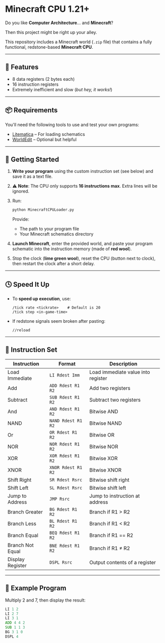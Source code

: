 #  Minecraft CPU 1.21+

Do you like **Computer Architecture**… and **Minecraft**?

Then this project might be right up your alley.

This repository includes a Minecraft world (`.zip` file) that contains a fully functional, redstone-based **Minecraft CPU**.

---

## 🔧 Features

- 8 data registers (2 bytes each)
- 16 instruction registers
- Extremely inefficient and slow (*but hey, it works!*)

---

## 📦 Requirements

You'll need the following tools to use and test your own programs:

- [Litematica](https://www.curseforge.com/minecraft/mc-mods/litematica) – For loading schematics
- [WorldEdit](https://enginehub.org/worldedit/) – Optional but helpful

---

## 🚀 Getting Started

1. **Write your program** using the custom instruction set (see below) and save it as a text file.
2. ⚠️ **Note**: The CPU only supports **16 instructions max**. Extra lines will be ignored.
3. Run:

    ```bash
    python MinecraftCPULoader.py
    ```

    Provide:
    - The path to your program file
    - Your Minecraft schematics directory

4. **Launch Minecraft**, enter the provided world, and paste your program schematic into the instruction memory (made of **red wool**).
5. Stop the clock (**lime green wool**), reset the CPU (button next to clock), then restart the clock after a short delay.

---

## 🕓 Speed It Up

- To **speed up execution**, use:

    ```mcfunction
    /tick rate <tickrate>    # Default is 20
    /tick step <in-game-time>
    ```

- If redstone signals seem broken after pasting:

    ```mcfunction
    //reload
    ```

---

## 🧾 Instruction Set

| Instruction        | Format                      | Description                         |
|--------------------|------------------------------|-------------------------------------|
| Load Immediate     | `LI Rdest Imm`               | Load immediate value into register  |
| Add                | `ADD Rdest R1 R2`            | Add two registers                   |
| Subtract           | `SUB Rdest R1 R2`            | Subtract two registers              |
| And                | `AND Rdest R1 R2`            | Bitwise AND                         |
| NAND               | `NAND Rdest R1 R2`           | Bitwise NAND                        |
| Or                 | `OR Rdest R1 R2`             | Bitwise OR                          |
| NOR                | `NOR Rdest R1 R2`            | Bitwise NOR                         |
| XOR                | `XOR Rdest R1 R2`            | Bitwise XOR                         |
| XNOR               | `XNOR Rdest R1 R2`           | Bitwise XNOR                        |
| Shift Right        | `SR Rdest Rsrc`              | Bitwise shift right                 |
| Shift Left         | `SL Rdest Rsrc`              | Bitwise shift left                  |
| Jump to Address    | `JMP Rsrc`                   | Jump to instruction at address      |
| Branch Greater     | `BG Rdest R1 R2`             | Branch if R1 > R2                   |
| Branch Less        | `BL Rdest R1 R2`             | Branch if R1 < R2                   |
| Branch Equal       | `BEQ Rdest R1 R2`            | Branch if R1 == R2                  |
| Branch Not Equal   | `BNE Rdest R1 R2`            | Branch if R1 ≠ R2                   |
| Display Register   | `DSPL Rsrc`                  | Output contents of a register       |

---

## 🧪 Example Program

Multiply 2 and 7, then display the result:

```asm
LI 1 2
LI 2 7
LI 3 1
ADD 4 4 2
SUB 1 1 3
BG 3 1 0
DSPL 4
